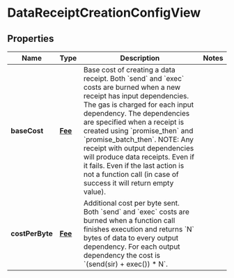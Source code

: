 
# DataReceiptCreationConfigView

## Properties
| Name | Type | Description | Notes |
| ------------ | ------------- | ------------- | ------------- |
| **baseCost** | [**Fee**](Fee.md) | Base cost of creating a data receipt. Both &#x60;send&#x60; and &#x60;exec&#x60; costs are burned when a new receipt has input dependencies. The gas is charged for each input dependency. The dependencies are specified when a receipt is created using &#x60;promise_then&#x60; and &#x60;promise_batch_then&#x60;. NOTE: Any receipt with output dependencies will produce data receipts. Even if it fails. Even if the last action is not a function call (in case of success it will return empty value). |  |
| **costPerByte** | [**Fee**](Fee.md) | Additional cost per byte sent. Both &#x60;send&#x60; and &#x60;exec&#x60; costs are burned when a function call finishes execution and returns &#x60;N&#x60; bytes of data to every output dependency. For each output dependency the cost is &#x60;(send(sir) + exec()) * N&#x60;. |  |



